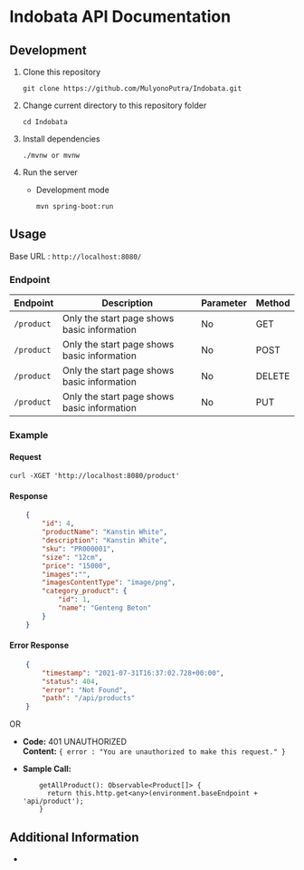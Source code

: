 # Indobata API Documentation

## Development

1. Clone this repository
    ```
    git clone https://github.com/MulyonoPutra/Indobata.git
    ```

2. Change current directory to this repository folder
    ```
    cd Indobata
    ```
    
3. Install dependencies
    ```
    ./mvnw or mvnw
    ```
    
4. Run the server
    
    - Development mode
        ```
        mvn spring-boot:run
        ```
    

## Usage

Base URL : `http://localhost:8080/`

### Endpoint

| Endpoint      | Description                                 | Parameter | Method |
| ---------     | ------------------------------------------- | --------- | ------ |
| `/product`    | Only the start page shows basic information | No        | GET    |
| `/product`    | Only the start page shows basic information | No        | POST   |
| `/product`    | Only the start page shows basic information | No        | DELETE |
| `/product`    | Only the start page shows basic information | No        | PUT    |

### Example

#### Request

```curl
curl -XGET 'http://localhost:8080/product'
```

#### Response

```json
    {
        "id": 4,
        "productName": "Kanstin White",
        "description": "Kanstin White",
        "sku": "PR000001",
        "size": "12cm",
        "price": "15000",
        "images":"",
        "imagesContentType": "image/png",
        "category_product": {
            "id": 1,
            "name": "Genteng Beton"
        }
    }
```

#### Error Response
```json
    {
        "timestamp": "2021-07-31T16:37:02.728+00:00",
        "status": 404,
        "error": "Not Found",
        "path": "/api/products"
    }
```
OR

* **Code:** 401 UNAUTHORIZED <br />
**Content:** `{ error : "You are unauthorized to make this request." }`


* **Sample Call:**

  ```typescript:
      getAllProduct(): Observable<Product[]> {
        return this.http.get<any>(environment.baseEndpoint + 'api/product');
      }
  ```

## Additional Information
-
